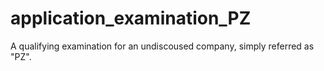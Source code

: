 # application_examination_PZ
A qualifying examination for an undiscoused company, simply referred as "PZ".
